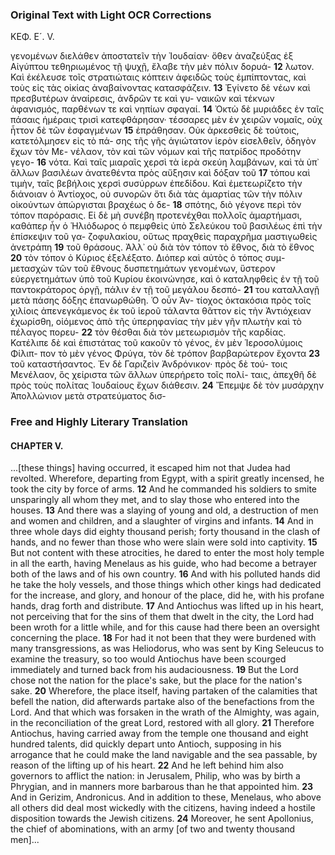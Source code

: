 ### Original Text with Light OCR Corrections

ΚΕΦ. Ε´. V.

γενομένων διελάθεν ἀποστατεῖν τὴν Ἰουδαίαν· ὅθεν ἀναζεύξας
ἐξ Αἰγύπτου τεθηριωμένος τῇ ψυχῇ, ἔλαβε τὴν μὲν πόλιν δορυά-
**12** λωτον. Καὶ ἐκέλευσε τοῖς στρατιώταις κόπτειν ἀφειδῶς τοὺς
ἐμπίπτοντας, καὶ τοὺς εἰς τὰς οἰκίας ἀναβαίνοντας κατασφάζειν.
**13** Ἐγίνετο δὲ νέων καὶ πρεσβυτέρων ἀναίρεσις, ἀνδρῶν τε καὶ γυ-
ναικῶν καὶ τέκνων ἀφανισμός, παρθένων τε καὶ νηπίων σφαγαί.
**14** Ὀκτὼ δὲ μυριάδες ἐν ταῖς πάσαις ἡμέραις τρισὶ κατεφθάρησαν·
τέσσαρες μὲν ἐν χειρῶν νομαῖς, οὐχ ἧττον δὲ τῶν ἐσφαγμένων
**15** ἐπράθησαν. Οὐκ ἀρκεσθεὶς δὲ τούτοις, κατετόλμησεν εἰς τὸ πά-
σης τῆς γῆς ἁγιώτατον ἱερὸν εἰσελθεῖν, ὁδηγὸν ἔχων τὸν Με-
νέλαον, τὸν καὶ τῶν νόμων καὶ τῆς πατρίδος προδότην γεγο-
**16** νότα. Καὶ ταῖς μιαραῖς χερσὶ τὰ ἱερὰ σκεύη λαμβάνων, καὶ
τὰ ὑπ᾿ ἄλλων βασιλέων ἀνατεθέντα πρὸς αὔξησιν καὶ δόξαν τοῦ
**17** τόπου καὶ τιμὴν, ταῖς βεβήλοις χερσὶ συσύρρων ἐπεδίδου. Καὶ
ἐμετεωρίζετο τὴν διάνοιαν ὁ Ἀντίοχος, οὐ συνορῶν ὅτι διὰ τὰς
ἁμαρτίας τῶν τὴν πόλιν οἰκούντων ἀπώργισται βραχέως ὁ δε-
**18** σπότης, διὸ γέγονε περὶ τὸν τόπον παρόρασις. Εἰ δὲ μὴ συνέβη
προτενέχθαι πολλοῖς ἁμαρτήμασι, καθάπερ ἦν ὁ Ἡλιόδωρος ὁ
πεμφθεὶς ὑπὸ Σελεύκου τοῦ βασιλέως ἐπὶ τὴν ἐπίσκεψιν τοῦ γα-
ζοφυλακίου, οὕτως πραχθεὶς παραχρῆμα μαστιγωθεὶς ἀνετράπη
**19** τοῦ θράσους. Ἀλλ᾿ οὐ διὰ τὸν τόπον τὸ ἔθνος, διὰ τὸ ἔθνος
**20** τὸν τόπον ὁ Κύριος ἐξελέξατο. Διόπερ καὶ αὐτὸς ὁ τόπος συμ-
μετασχὼν τῶν τοῦ ἔθνους δυσπετημάτων γενομένων, ὕστερον
εὐεργετημάτων ὑπὸ τοῦ Κυρίου ἐκοινώνησε, καὶ ὁ καταληφθεὶς
ἐν τῇ τοῦ παντοκράτορος ὀργῇ, πάλιν ἐν τῇ τοῦ μεγάλου δεσπό-
**21** του καταλλαγῇ μετὰ πάσης δόξης ἐπανωρθώθη. Ὁ οὖν Ἀν-
τίοχος ὀκτακόσια πρὸς τοῖς χιλίοις ἀπενεγκάμενος ἐκ τοῦ ἱεροῦ
τάλαντα θᾶττον εἰς τὴν Ἀντιόχειαν ἐχωρίσθη, οἰόμενος ἀπὸ
τῆς ὑπερηφανίας τὴν μὲν γῆν πλωτὴν καὶ τὸ πέλαγος πορευ-
**22** τὸν θέσθαι διὰ τὸν μετεωρισμὸν τῆς καρδίας. Κατέλιπε δὲ καὶ
ἐπιστάτας τοῦ κακοῦν τὸ γένος, ἐν μὲν Ἱεροσολύμοις Φίλιπ-
πον τὸ μὲν γένος Φρύγα, τὸν δὲ τρόπον βαρβαρώτερον ἔχοντα
**23** τοῦ καταστήσαντος. Ἐν δὲ Γαριζεὶν Ἀνδρόνικον· πρὸς δὲ τού-
τοις Μενέλαον, ὃς χείριστα τῶν ἄλλων ὑπερήρετο τοῖς πολί-
ταις, ἀπεχθῆ δὲ πρὸς τοὺς πολίτας Ἰουδαίους ἔχων διάθεσιν.
**24** Ἔπεμψε δὲ τὸν μυσάρχην Ἀπολλώνιον μετὰ στρατεύματος δισ-

### Free and Highly Literary Translation

#### CHAPTER V.

...[these things] having occurred, it escaped him not that Judea had revolted. Wherefore, departing from Egypt, with a spirit greatly incensed, he took the city by force of arms.
**12** And he commanded his soldiers to smite unsparingly all whom they met, and to slay those who entered into the houses.
**13** And there was a slaying of young and old, a destruction of men and women and children, and a slaughter of virgins and infants.
**14** And in three whole days did eighty thousand perish; forty thousand in the clash of hands, and no fewer than those who were slain were sold into captivity.
**15** But not content with these atrocities, he dared to enter the most holy temple in all the earth, having Menelaus as his guide, who had become a betrayer both of the laws and of his own country.
**16** And with his polluted hands did he take the holy vessels, and those things which other kings had dedicated for the increase, and glory, and honour of the place, did he, with his profane hands, drag forth and distribute.
**17** And Antiochus was lifted up in his heart, not perceiving that for the sins of them that dwelt in the city, the Lord had been wroth for a little while, and for this cause had there been an oversight concerning the place.
**18** For had it not been that they were burdened with many transgressions, as was Heliodorus, who was sent by King Seleucus to examine the treasury, so too would Antiochus have been scourged immediately and turned back from his audaciousness.
**19** But the Lord chose not the nation for the place's sake, but the place for the nation's sake.
**20** Wherefore, the place itself, having partaken of the calamities that befell the nation, did afterwards partake also of the benefactions from the Lord. And that which was forsaken in the wrath of the Almighty, was again, in the reconciliation of the great Lord, restored with all glory.
**21** Therefore Antiochus, having carried away from the temple one thousand and eight hundred talents, did quickly depart unto Antioch, supposing in his arrogance that he could make the land navigable and the sea passable, by reason of the lifting up of his heart.
**22** And he left behind him also governors to afflict the nation: in Jerusalem, Philip, who was by birth a Phrygian, and in manners more barbarous than he that appointed him.
**23** And in Gerizim, Andronicus. And in addition to these, Menelaus, who above all others did deal most wickedly with the citizens, having indeed a hostile disposition towards the Jewish citizens.
**24** Moreover, he sent Apollonius, the chief of abominations, with an army [of two and twenty thousand men]...